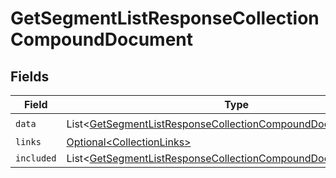# GetSegmentListResponseCollectionCompoundDocument


## Fields

| Field                                                                                                                                                  | Type                                                                                                                                                   | Required                                                                                                                                               | Description                                                                                                                                            |
| ------------------------------------------------------------------------------------------------------------------------------------------------------ | ------------------------------------------------------------------------------------------------------------------------------------------------------ | ------------------------------------------------------------------------------------------------------------------------------------------------------ | ------------------------------------------------------------------------------------------------------------------------------------------------------ |
| `data`                                                                                                                                                 | List\<[GetSegmentListResponseCollectionCompoundDocumentData](../../models/components/GetSegmentListResponseCollectionCompoundDocumentData.md)>         | :heavy_check_mark:                                                                                                                                     | N/A                                                                                                                                                    |
| `links`                                                                                                                                                | [Optional\<CollectionLinks>](../../models/components/CollectionLinks.md)                                                                               | :heavy_minus_sign:                                                                                                                                     | N/A                                                                                                                                                    |
| `included`                                                                                                                                             | List\<[GetSegmentListResponseCollectionCompoundDocumentIncluded](../../models/components/GetSegmentListResponseCollectionCompoundDocumentIncluded.md)> | :heavy_minus_sign:                                                                                                                                     | N/A                                                                                                                                                    |